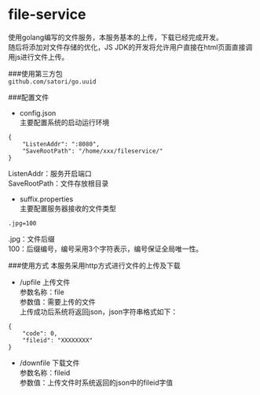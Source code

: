 # file-service
使用golang编写的文件服务，本服务基本的上传，下载已经完成开发。<br/>
随后将添加对文件存储的优化，JS JDK的开发将允许用户直接在html页面直接调用js进行文件上传。

###使用第三方包<br/>
`github.com/satori/go.uuid`

###配置文件
- config.json <br/>
主要配置系统的启动运行环境
```
{
	"ListenAddr": ":8080",
	"SaveRootPath": "/home/xxx/fileservice/"
}
```
ListenAddr：服务开启端口 <br/>
SaveRootPath：文件存放根目录 <br/>

- suffix.properties <br/>
主要配置服务器接收的文件类型
```
.jpg=100
```
.jpg：文件后缀 <br/>
100：后缀编号，编号采用3个字符表示，编号保证全局唯一性。

###使用方式
本服务采用http方式进行文件的上传及下载

- /upfile 上传文件 <br/>
参数名称：file <br/>
参数值：需要上传的文件 <br/>
上传成功后系统将返回json，json字符串格式如下：
```
{
	"code": 0,
	"fileid": "XXXXXXXX"
}
```

- /downfile 下载文件 <br/>
参数名称：fileid <br/>
参数值：上传文件时系统返回的json中的fileid字值
